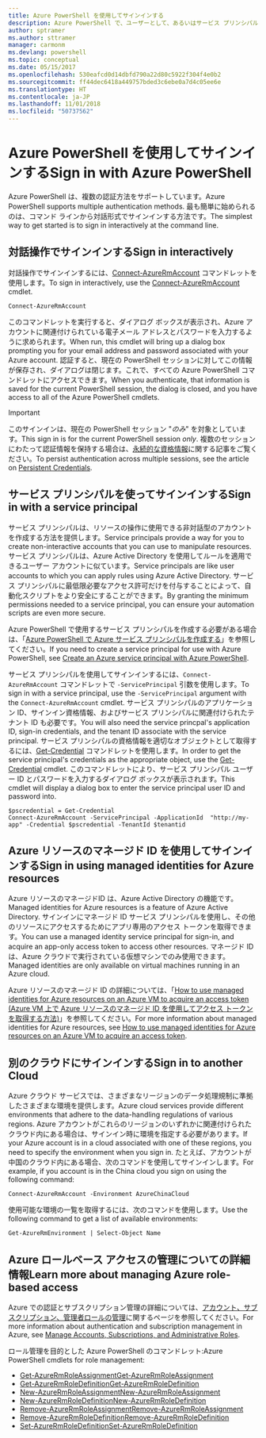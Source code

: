 ```yaml
---
title: Azure PowerShell を使用してサインインする
description: Azure PowerShell で、ユーザーとして、あるいはサービス プリンシパルまたは Azure リソースのマネージド ID を使用してサインインする方法。
author: sptramer
ms.author: sttramer
manager: carmonm
ms.devlang: powershell
ms.topic: conceptual
ms.date: 05/15/2017
ms.openlocfilehash: 530eafcd0d14dbfd790a22d80c5922f304f4e0b2
ms.sourcegitcommit: ff44dec6418a449757bded3c6ebe0a7d4c05ee6e
ms.translationtype: HT
ms.contentlocale: ja-JP
ms.lasthandoff: 11/01/2018
ms.locfileid: "50737562"
---
```

# <a name="sign-in-with-azure-powershell"></a><span data-ttu-id="21970-103">Azure PowerShell を使用してサインインする</span><span class="sxs-lookup"><span data-stu-id="21970-103">Sign in with Azure PowerShell</span></span>

<span data-ttu-id="21970-104">Azure PowerShell は、複数の認証方法をサポートしています。</span><span class="sxs-lookup"><span data-stu-id="21970-104">Azure PowerShell supports multiple authentication methods.</span></span> <span data-ttu-id="21970-105">最も簡単に始められるのは、コマンド ラインから対話形式でサインインする方法です。</span><span class="sxs-lookup"><span data-stu-id="21970-105">The simplest way to get started is to sign in interactively at the command line.</span></span>

## <a name="sign-in-interactively"></a><span data-ttu-id="21970-106">対話操作でサインインする</span><span class="sxs-lookup"><span data-stu-id="21970-106">Sign in interactively</span></span>

<span data-ttu-id="21970-107">対話操作でサインインするには、[Connect-AzureRmAccount](/powershell/module/azurerm.profile/connect-azurermaccount) コマンドレットを使用します。</span><span class="sxs-lookup"><span data-stu-id="21970-107">To sign in interactively, use the [Connect-AzureRmAccount](/powershell/module/azurerm.profile/connect-azurermaccount) cmdlet.</span></span>

```azurepowershell
Connect-AzureRmAccount
```

<span data-ttu-id="21970-108">このコマンドレットを実行すると、ダイアログ ボックスが表示され、Azure アカウントに関連付けられている電子メール アドレスとパスワードを入力するように求められます。</span><span class="sxs-lookup"><span data-stu-id="21970-108">When run, this cmdlet will bring up a dialog box prompting you for your email address and password associated with your Azure account.</span></span> <span data-ttu-id="21970-109">認証すると、現在の PowerShell セッションに対してこの情報が保存され、ダイアログは閉じます。これで、すべての Azure PowerShell コマンドレットにアクセスできます。</span><span class="sxs-lookup"><span data-stu-id="21970-109">When you authenticate, that information is saved for the current PowerShell session, the dialog is closed, and you have access to all of the Azure PowerShell cmdlets.</span></span>

> [!IMPORTANT]
> <span data-ttu-id="21970-110">このサインインは、現在の PowerShell セッション "_のみ_" を対象としています。</span><span class="sxs-lookup"><span data-stu-id="21970-110">This sign in is for the current PowerShell session _only_.</span></span> <span data-ttu-id="21970-111">複数のセッションにわたって認証情報を保持する場合は、[永続的な資格情報](context-persistence.md)に関する記事をご覧ください。</span><span class="sxs-lookup"><span data-stu-id="21970-111">To persist authentication across multiple sessions, see the article on [Persistent Credentials](context-persistence.md).</span></span>

## <a name="sign-in-with-a-service-principal"></a><span data-ttu-id="21970-112">サービス プリンシパルを使ってサインインする</span><span class="sxs-lookup"><span data-stu-id="21970-112">Sign in with a service principal</span></span>

<span data-ttu-id="21970-113">サービス プリンシパルは、リソースの操作に使用できる非対話型のアカウントを作成する方法を提供します。</span><span class="sxs-lookup"><span data-stu-id="21970-113">Service principals provide a way for you to create non-interactive accounts that you can use to manipulate resources.</span></span> <span data-ttu-id="21970-114">サービス プリンシパルは、Azure Active Directory を使用してルールを適用できるユーザー アカウントに似ています。</span><span class="sxs-lookup"><span data-stu-id="21970-114">Service principals are like user accounts to which you can apply rules using Azure Active Directory.</span></span> <span data-ttu-id="21970-115">サービス プリンシパルに最低限必要なアクセス許可だけを付与することによって、自動化スクリプトをより安全にすることができます。</span><span class="sxs-lookup"><span data-stu-id="21970-115">By granting the minimum permissions needed to a service principal, you can ensure your automation scripts are even more secure.</span></span>

<span data-ttu-id="21970-116">Azure PowerShell で使用するサービス プリンシパルを作成する必要がある場合は、「[Azure PowerShell で Azure サービス プリンシパルを作成する](create-azure-service-principal-azureps.md)」を参照してください。</span><span class="sxs-lookup"><span data-stu-id="21970-116">If you need to create a service principal for use with Azure PowerShell, see [Create an Azure service principal with Azure PowerShell](create-azure-service-principal-azureps.md).</span></span>

<span data-ttu-id="21970-117">サービス プリンシパルを使用してサインインするには、`Connect-AzureRmAccount` コマンドレットで `-ServicePrincipal` 引数を使用します。</span><span class="sxs-lookup"><span data-stu-id="21970-117">To sign in with a service principal, use the `-ServicePrincipal` argument with the `Connect-AzureRmAccount` cmdlet.</span></span> <span data-ttu-id="21970-118">サービス プリンシパルのアプリケーション ID、サインイン資格情報、およびサービス プリンシパルに関連付けられたテナント ID も必要です。</span><span class="sxs-lookup"><span data-stu-id="21970-118">You will also need the service princpal's application ID, sign-in credentials, and the tenant ID associate with the service principal.</span></span> <span data-ttu-id="21970-119">サービス プリンシパルの資格情報を適切なオブジェクトとして取得するには、[Get-Credential](/powershell/module/microsoft.powershell.security/get-credential) コマンドレットを使用します。</span><span class="sxs-lookup"><span data-stu-id="21970-119">In order to get the service principal's credentials as the appropriate object, use the [Get-Credential](/powershell/module/microsoft.powershell.security/get-credential) cmdlet.</span></span> <span data-ttu-id="21970-120">このコマンドレットにより、サービス プリンシパル ユーザー ID とパスワードを入力するダイアログ ボックスが表示されます。</span><span class="sxs-lookup"><span data-stu-id="21970-120">This cmdlet will display a dialog box to enter the service principal user ID and password into.</span></span>

```azurepowershell-interactive
$pscredential = Get-Credential
Connect-AzureRmAccount -ServicePrincipal -ApplicationId  "http://my-app" -Credential $pscredential -TenantId $tenantid
```

## <a name="sign-in-using-managed-identities-for-azure-resources"></a><span data-ttu-id="21970-121">Azure リソースのマネージド ID を使用してサインインする</span><span class="sxs-lookup"><span data-stu-id="21970-121">Sign in using managed identities for Azure resources</span></span>

<span data-ttu-id="21970-122">Azure リソースのマネージドID は、Azure Active Directory の機能です。</span><span class="sxs-lookup"><span data-stu-id="21970-122">Managed identities for Azure resources is a feature of Azure Active Directory.</span></span> <span data-ttu-id="21970-123">サインインにマネージド ID サービス プリンシパルを使用し、その他のリソースにアクセスするためにアプリ専用のアクセス トークンを取得できます。</span><span class="sxs-lookup"><span data-stu-id="21970-123">You can use a managed identity service principal for sign-in, and acquire an app-only access token to access other resources.</span></span> <span data-ttu-id="21970-124">マネージド ID は、Azure クラウドで実行されている仮想マシンでのみ使用できます。</span><span class="sxs-lookup"><span data-stu-id="21970-124">Managed identities are only available on virtual machines running in an Azure cloud.</span></span>

<span data-ttu-id="21970-125">Azure リソースのマネージド ID の詳細については、「[How to use managed identities for Azure resources on an Azure VM to acquire an access token (Azure VM 上で Azure リソースのマネージド ID を使用してアクセス トークンを取得する方法)](/azure/active-directory/managed-identities-azure-resources/how-to-use-vm-token)」を参照してください。</span><span class="sxs-lookup"><span data-stu-id="21970-125">For more information about managed identities for Azure resources, see [How to use managed identities for Azure resources on an Azure VM to acquire an access token](/azure/active-directory/managed-identities-azure-resources/how-to-use-vm-token).</span></span>

## <a name="sign-in-to-another-cloud"></a><span data-ttu-id="21970-126">別のクラウドにサインインする</span><span class="sxs-lookup"><span data-stu-id="21970-126">Sign in to another Cloud</span></span>

<span data-ttu-id="21970-127">Azure クラウド サービスでは、さまざまなリージョンのデータ処理規制に準拠したさまざまな環境を提供します。</span><span class="sxs-lookup"><span data-stu-id="21970-127">Azure cloud services provide different environments that adhere to the data-handling regulations of various regions.</span></span> <span data-ttu-id="21970-128">Azure アカウントがこれらのリージョンのいずれかに関連付けられたクラウド内にある場合は、サインイン時に環境を指定する必要があります。</span><span class="sxs-lookup"><span data-stu-id="21970-128">If your Azure account is in a cloud associated with one of these regions, you need to specify the environment when you sign in.</span></span> <span data-ttu-id="21970-129">たとえば、アカウントが中国のクラウド内にある場合、次のコマンドを使用してサインインします。</span><span class="sxs-lookup"><span data-stu-id="21970-129">For example, if you account is in the China cloud you sign on using the following command:</span></span>

```azurepowershell-interactive
Connect-AzureRmAccount -Environment AzureChinaCloud
```

<span data-ttu-id="21970-130">使用可能な環境の一覧を取得するには、次のコマンドを使用します。</span><span class="sxs-lookup"><span data-stu-id="21970-130">Use the following command to get a list of available environments:</span></span>

```azurepowershell-interactive
Get-AzureRmEnvironment | Select-Object Name
```

## <a name="learn-more-about-managing-azure-role-based-access"></a><span data-ttu-id="21970-131">Azure ロールベース アクセスの管理についての詳細情報</span><span class="sxs-lookup"><span data-stu-id="21970-131">Learn more about managing Azure role-based access</span></span>

<span data-ttu-id="21970-132">Azure での認証とサブスクリプション管理の詳細については、[アカウント、サブスクリプション、管理者ロールの管理](/azure/active-directory/role-based-access-control-configure)に関するページを参照してください。</span><span class="sxs-lookup"><span data-stu-id="21970-132">For more information about authentication and subscription management in Azure, see [Manage Accounts, Subscriptions, and Administrative Roles](/azure/active-directory/role-based-access-control-configure).</span></span>

<span data-ttu-id="21970-133">ロール管理を目的とした Azure PowerShell のコマンドレット:</span><span class="sxs-lookup"><span data-stu-id="21970-133">Azure PowerShell cmdlets for role management:</span></span>

* [<span data-ttu-id="21970-134">Get-AzureRmRoleAssignment</span><span class="sxs-lookup"><span data-stu-id="21970-134">Get-AzureRmRoleAssignment</span></span>](/powershell/module/AzureRM.Resources/Get-AzureRmRoleAssignment)
* [<span data-ttu-id="21970-135">Get-AzureRmRoleDefinition</span><span class="sxs-lookup"><span data-stu-id="21970-135">Get-AzureRmRoleDefinition</span></span>](/powershell/module/AzureRM.Resources/Get-AzureRmRoleDefinition)
* [<span data-ttu-id="21970-136">New-AzureRmRoleAssignment</span><span class="sxs-lookup"><span data-stu-id="21970-136">New-AzureRmRoleAssignment</span></span>](/powershell/module/AzureRM.Resources/New-AzureRmRoleAssignment)
* [<span data-ttu-id="21970-137">New-AzureRmRoleDefinition</span><span class="sxs-lookup"><span data-stu-id="21970-137">New-AzureRmRoleDefinition</span></span>](/powershell/module/AzureRM.Resources/New-AzureRmRoleDefinition)
* [<span data-ttu-id="21970-138">Remove-AzureRmRoleAssignment</span><span class="sxs-lookup"><span data-stu-id="21970-138">Remove-AzureRmRoleAssignment</span></span>](/powershell/module/AzureRM.Resources/Remove-AzureRmRoleAssignment)
* [<span data-ttu-id="21970-139">Remove-AzureRmRoleDefinition</span><span class="sxs-lookup"><span data-stu-id="21970-139">Remove-AzureRmRoleDefinition</span></span>](/powershell/module/AzureRM.Resources/Remove-AzureRmRoleDefinition)
* [<span data-ttu-id="21970-140">Set-AzureRmRoleDefinition</span><span class="sxs-lookup"><span data-stu-id="21970-140">Set-AzureRmRoleDefinition</span></span>](/powershell/moduel/AzureRM.Resources/Set-AzureRmRoleDefinition)
